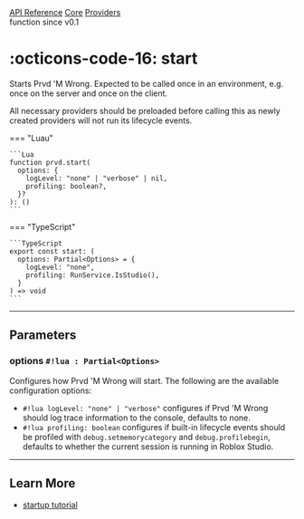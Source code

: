 <div class="pmwdoc-reference-breadcrumbs">
<a href="../../../">API Reference</a>
<a href="../../">Core</a>
<a href="../">Providers</a>
</div>

<div class="pmwdoc-reference-tags">
<span class="pmwdoc-reference-highlight">function</span>
<span class="pmwdoc-reference-since">since v0.1</span>
</div>

# :octicons-code-16: start

Starts Prvd 'M Wrong. Expected to be called once in an environment, e.g. once on
the server and once on the client.

All necessary providers should be preloaded before calling this as newly created
providers will not run its lifecycle events.

=== "Luau"

    ```Lua
    function prvd.start(
      options: {
        logLevel: "none" | "verbose" | nil,
        profiling: boolean?,
      }?
    ): ()
    ```

=== "TypeScript"

    ```TypeScript
    export const start: (
      options: Partial<Options> = {
        logLevel: "none",
        profiling: RunService.IsStudio(),
      }
    ) => void
    ```

---

## Parameters

### options `#!lua : Partial<Options>`

Configures how Prvd 'M Wrong will start. The following are the available
configuration options:

- `#!lua logLevel: "none" | "verbose"` configures if Prvd 'M Wrong should log trace
  information to the console, defaults to none.
- `#!lua profiling: boolean` configures if built-in lifecycle events should be
  profiled with `debug.setmemorycategory` and `debug.profilebegin`, defaults to
  whether the current session is running in Roblox Studio.

---

## Learn More

- [startup tutorial](../../../tutorials/fundamentals/startup.md)
